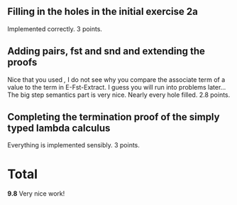 ## Filling in the holes in the initial exercise 2a

Implemented correctly. 3 points.

## Adding pairs, fst and snd and extending the proofs

Nice that you used _,_
I do not see why you compare the associate term of a value to the term in E-Fst-Extract. I guess you will run into problems later...
The big step semantics part is very nice.
Nearly every hole filled. 2.8 points.


## Completing the termination proof of the simply typed lambda calculus

Everything is implemented sensibly. 3 points.


# Total

**9.8**
Very nice work!